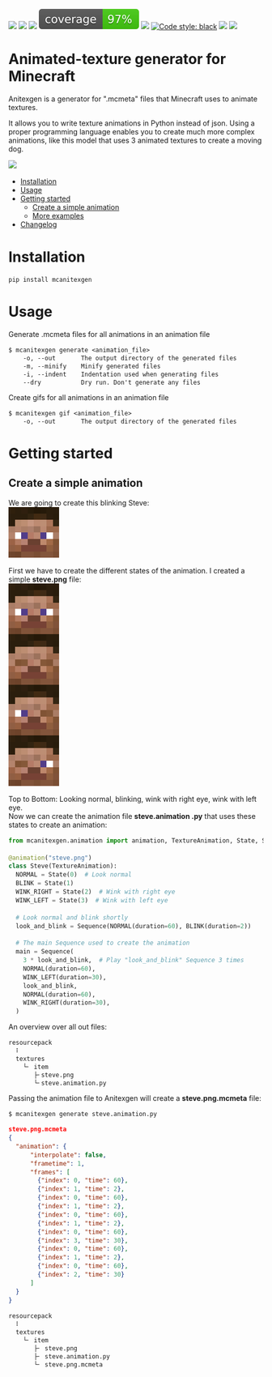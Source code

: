 ![](https://img.shields.io/github/license/orangeutan/mcanitexgen)
![](https://img.shields.io/badge/python-3.8|3.9-blue)
[![](https://img.shields.io/pypi/v/mcanitexgen)](https://pypi.org/project/mcanitexgen/)
![](https://raw.githubusercontent.com/OrangeUtan/mcanitexgen/6067435cfa656819bcef780415e36ff3e5f117bb/coverage.svg)
![](https://img.shields.io/badge/mypy-checked-green)
[![Code style: black](https://img.shields.io/badge/code%20style-black-000000.svg)](https://github.com/psf/black)
![](https://img.shields.io/badge/pre--commit-enabled-green)
![](https://github.com/orangeutan/mcanitexgen/workflows/CLI/badge.svg)

# Animated-texture generator for Minecraft
Anitexgen is a generator for ".mcmeta" files that Minecraft uses to animate textures.<br>

It allows you to write texture animations in Python instead of json. Using a proper programming language enables you to create much more complex animations, like this model that uses 3 animated textures to create a moving dog.

<img src="https://raw.githubusercontent.com/OrangeUtan/mcanitexgen/master/examples/dog/dog.gif" width="400" style="image-rendering: pixelated; image-rendering: -moz-crisp-edges; image-rendering: crisp-edges;"/>

- [Installation](#Installation)
- [Usage](#Usage)
- [Getting started](#Getting-started)
  - [Create a simple animation](#Create-a-simple-animation)
  - [More examples](https://github.com/OrangeUtan/mcanitexgen/tree/main/examples)
- [Changelog](https://github.com/OrangeUtan/mcanitexgen/blob/main/CHANGELOG.md)

# Installation
```
pip install mcanitexgen
```

# Usage
Generate .mcmeta files for all animations in an animation file
```shell
$ mcanitexgen generate <animation_file>
    -o, --out       The output directory of the generated files
    -m, --minify    Minify generated files
    -i, --indent    Indentation used when generating files
    --dry           Dry run. Don't generate any files
```
Create gifs for all animations in an animation file
```shell
$ mcanitexgen gif <animation_file>
    -o, --out       The output directory of the generated files
```

# Getting started
## Create a simple animation
We are going to create this blinking Steve:<br>
<img src="https://raw.githubusercontent.com/OrangeUtan/mcanitexgen/master/examples/steve/steve.gif" width="100" style="image-rendering: pixelated; image-rendering: -moz-crisp-edges; image-rendering: crisp-edges;"/>


First we have to create the different states of the animation.
I created a simple **steve.png** file:<br>
<img src="https://raw.githubusercontent.com/OrangeUtan/mcanitexgen/master/examples/steve/steve.png" width="100" style="image-rendering: pixelated; image-rendering: -moz-crisp-edges; image-rendering: crisp-edges;"/>

Top to Bottom: Looking normal, blinking, wink with right eye, wink with left eye.<br>
Now we can create the animation file **steve.animation .py** that uses these states to create an animation:<br>
```python
from mcanitexgen.animation import animation, TextureAnimation, State, Sequence

@animation("steve.png")
class Steve(TextureAnimation):
  NORMAL = State(0)  # Look normal
  BLINK = State(1)
  WINK_RIGHT = State(2)  # Wink with right eye
  WINK_LEFT = State(3)  # Wink with left eye

  # Look normal and blink shortly
  look_and_blink = Sequence(NORMAL(duration=60), BLINK(duration=2))

  # The main Sequence used to create the animation
  main = Sequence(
    3 * look_and_blink,  # Play "look_and_blink" Sequence 3 times
    NORMAL(duration=60),
    WINK_LEFT(duration=30),
    look_and_blink,
    NORMAL(duration=60),
    WINK_RIGHT(duration=30),
  )
```
An overview over all out files:
```
resourcepack
  ⠇
  textures
    └╴ item
       ├╴steve.png
       └╴steve.animation.py
```

Passing the animation file to Anitexgen will create a **steve.png.mcmeta** file:
```shell
$ mcanitexgen generate steve.animation.py
```
```json
steve.png.mcmeta
{
  "animation": {
      "interpolate": false,
      "frametime": 1,
      "frames": [
        {"index": 0, "time": 60},
        {"index": 1, "time": 2},
        {"index": 0, "time": 60},
        {"index": 1, "time": 2},
        {"index": 0, "time": 60},
        {"index": 1, "time": 2},
        {"index": 0, "time": 60},
        {"index": 3, "time": 30},
        {"index": 0, "time": 60},
        {"index": 1, "time": 2},
        {"index": 0, "time": 60},
        {"index": 2, "time": 30}
      ]
  }
}
```
```
resourcepack
  ⠇
  textures
    └╴ item
       ├╴ steve.png
       ├╴ steve.animation.py
       └╴ steve.png.mcmeta
```
